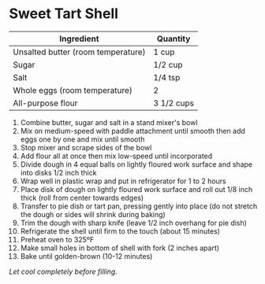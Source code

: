 Sweet Tart Shell
================

Ingredient | Quantity
---|---
Unsalted butter (room temperature) | 1 cup
Sugar | 1/2 cup
Salt | 1/4 tsp
Whole eggs (room temperature) | 2
All-purpose flour | 3 1/2 cups

1. Combine butter, sugar and salt in a stand mixer's bowl
2. Mix on medium-speed with paddle attachment until smooth then add eggs one by one and mix until smooth
3. Stop mixer and scrape sides of the bowl
4. Add flour all at once then mix low-speed until incorporated
5. Divide dough in 4 equal balls on lightly floured work surface and shape into disks 1/2 inch thick
6. Wrap well in plastic wrap and put in refrigerator for 1 to 2 hours
7. Place disk of dough on lightly floured work surface and roll out 1/8 inch thick (roll from center towards edges)
8. Transfer to pie dish or tart pan, pressing gently into place (do not stretch the dough or sides will shrink during baking)
9. Trim the dough with sharp knife (leave 1/2 inch overhang for pie dish)
10. Refrigerate the shell until firm to the touch (about 15 minutes)
11. Preheat oven to 325ºF
12. Make small holes in bottom of shell with fork (2 inches apart)
12. Bake until golden-brown (10-12 minutes)

*Let cool completely before filling.*
